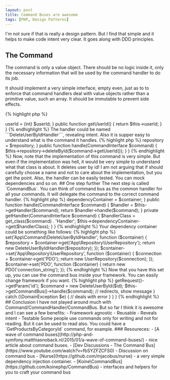 ```yaml
---
layout: post
title: Command Buses are awesome
tags: [PHP, Design Patterns]
---
```


I'm not sure if that is really a design pattern. But I find that simple and it
helps to make code intent very clear. It goes along with DDD principles.

## The Command

The command is only a value object. There should be no logic inside it, only
the necessary information that will be used by the command handler to do its job.

It should implement a very simple interface, empty even, just as to to enforce
that command handlers deal with value objects rather than a primitive value,
such an array. It should be immutable to prevent side effects.

{% highlight php %}
<?php

namespace App/Command;

interface CommandInterface  {
}
{% endhighlight %}

A command should have a descriptive name to reveal intent, such as
DeleteUserById, ClearCache, or... well, I hope you got the point for I am
running out of ideas right now.

## The Command Handler

The command handler is the responsible class for executing (or handling) the command.
Think of it as a "action", or service if you will. As such, it should be immutable.

It also has a very simple interface.

{% highlight php %}
<?php

namespace App\Command;

interface CommandHandlerInterface  {
    public function handle(CommandInterface $command);
}
{% endhighlight %}

## Usage example

Every command should have a respective command handler. The relationship should
be one-to-one. Suppose we want to delete a user by id.


We would name our command according to what we want to do. So ```DeleteUserById```
would be a super awesome name.

{% highlight php %}
<?php

namespace App\Command;

class DeleteUserById implements CommandInterface
{
    private $userId;

    public function __construct($userId)
    {
        $this->userId = (int) $userId;
    }


    public function getUserId()
    {
        return $this->userId;
    }
}
{% endhighlight %}

The handler could be named ```DeleteUserByIdHandler```, revealing intent. Also
it is supper easy to understand what is the command it handles.

{% highlight php %}
<?php

namespace App\Command;

use App\Repository\UserRepository;

class DeleteUserByIdHandler implements CommandHandlerInterface
{
    private $repository;

    public function __construct(UserRepository $repository)
    {
        $this->repository = $repository;
    }


    public function handle(CommandInterface $command)
    {
        $this->repository->deleteById($command->getUserId());
    }
}
{% endhighlight %}

Now, note that the implementation of this command is very simple. But even if
the implementation was hell, it would be very simple to understand what that
class is about. It deletes user by id! I am not arguing that if should
carefully choose a name and not to care about the implementation, but you get
the point.

Also, the handler can be easily tested. You can mock dependencies and so on.

## One step further

The next step is called `CommandBus`. You can think of command bus as the
common handler for all your commands. It will delegate the command to the
correct command handler.

{% highlight php %}
<?php

namespace App\Command;

use Nurse\Container;

class CommandBus implements CommandHandlerInterface
{
    private $dependencyContainer;

    public function __construct(Container $container)
    {
        $this->dependencyContainer = $container;
    }


    public function handle(CommandInterface $command)
    {
        $handler = $this->getHandler($command);

        return $handler->handle($command);
    }

    private getHandler(CommandInterface $command)
    {
        $handlerClass = get_class($command) . 'Handler';

        $this->dependencyContainer->get($handlerClass);
    }
}
{% endhighlight %}

Your dependency container could be something like follows:

{% highlight php %}
<?php

use App\Command\DeleteUserByIdHandler;
use App\Repository\UserRepository;
use PDO;

$container = new Nurse\Container();

$container->set('App\Command\DeleteUserByIdHandler', function ($container) {
    $repository = $container->get('App\Repository\UserRepository');

    return new DeleteUserByIdHandler($repository);
});

$container->set('App\Repository\UserRepository', function ($container) {
    $connection = $container->get('PDO');

    return new UserRepository($connection);
});

$container->set('PDO', function ($container) {
    return new PDO('connection_string');
});
{% endhighlight %}

Now that you have this set up, you can use the command bus inside your
framework. You can easily change framework if you want.

{% highlight php %}
<?php

namespace App\Controller;

use App\Controller\BaseController;
use App\Command\DeleteUserById;

class UsersController extends BaseController
{
    public function deleteAction()
    {
        try {
            $id = $this->getRequest()->getParam('id');
            $command = new DeleteUserById($id);
            $this->getCommandBus()->handle($command);

            // redirects, show message
        } catch (\DomainException $e) {
            // deals with error
        }
    }
}
{% endhighlight %}


## Conclusion

I have not played around much with Command/CommandHandler/CommandBus. But so far
I think it is awesome and I can see a few benefits:

- Framework agnostic
- Reusable
- Reveals intent
- Testable

Some people use commands only for writing and not for reading. But it can be
used to read also. You could have a `GetProductsByCategoryId` command, for
example.

### Resoureces:

- [A wave of command buses](http://php-and-symfony.matthiasnoback.nl/2015/01/a-wave-of-command-buses/) - nice article about command buses.
- [Dev Discussions - The Command Bus](https://www.youtube.com/watch?v=fbSYZFZCFS0) - Discussion on command bus
- [Nurse](https://github.com/mjacobus/nurse) - a very simple dependency injection container.
- [Koine\CommandBus](https://github.com/koinephp/CommandBus) - interfaces and helpers for you to craft your command bus
